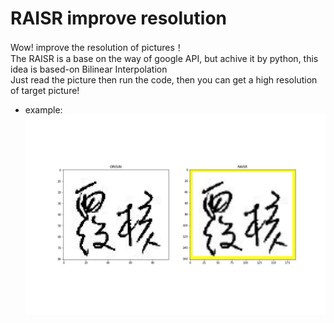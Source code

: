 
# RAISR improve resolution

Wow! improve the resolution of pictures！<br>
The RAISR is a base on the way of google API, but achive it by python, this idea is based-on Bilinear Interpolation<br>
Just read the picture then run the code, then you can get a high resolution of target picture!

* example:
![image](https://github.com/h30306/Learning-Notes/blob/master/RAISR/1-10807_23.jpg)
